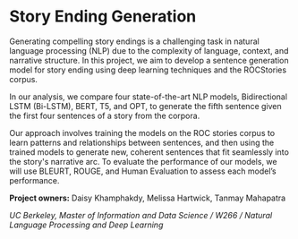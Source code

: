 # Story Ending Generation

Generating compelling story endings is a challenging task in natural language processing (NLP) due to the complexity of language, context, and narrative structure. In this project, we aim to develop a sentence generation model for story ending using deep learning techniques and the ROCStories corpus. 
 
In our analysis, we compare four state-of-the-art NLP models, Bidirectional LSTM (Bi-LSTM), BERT, T5, and OPT, to generate the fifth sentence given the first four sentences of a story from the corpora.
 
Our approach involves training the models on the ROC stories corpus to learn patterns and relationships between sentences, and then using the trained models to generate new, coherent sentences that fit seamlessly into the story's narrative arc. To evaluate the performance of our models, we will use BLEURT, ROUGE, and Human Evaluation to assess each model’s performance. 

**Project owners:** Daisy Khamphakdy, Melissa Hartwick, Tanmay Mahapatra

*UC Berkeley, Master of Information and Data Science / W266 / Natural Language Processing and Deep Learning*

